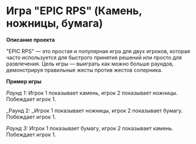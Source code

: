 # Игра "EPIC RPS" (Камень, ножницы, бумага)

**Описание проекта**

"EPIC RPS" — это простая и популярная игра для двух игроков, которая часто используется для быстрого принятия решений или просто для развлечения. Цель игры — выиграть как можно больше раундов, демонстрируя правильные жесты против жестов соперника.

**Пример игры**

_Раунд 1:_ Игрок 1 показывает камень, игрок 2 показывает ножницы. Побеждает игрок 1.

_Раунд 2: _Игрок 1 показывает ножницы, игрок 2 показывает бумагу. Побеждает игрок 1.

_Раунд 3:_ Игрок 1 показывает бумагу, игрок 2 показывает камень. Побеждает игрок 1.


